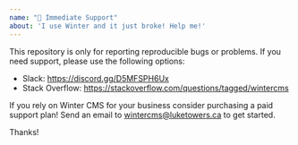 ```yaml
---
name: "🚨 Immediate Support"
about: 'I use Winter and it just broke! Help me!'
---
```


This repository is only for reporting reproducible bugs or problems. If you need support, please use the following options:

- Slack: https://discord.gg/D5MFSPH6Ux
- Stack Overflow: https://stackoverflow.com/questions/tagged/wintercms

If you rely on Winter CMS for your business consider purchasing a paid support plan! Send an email to wintercms@luketowers.ca to get started.

Thanks!